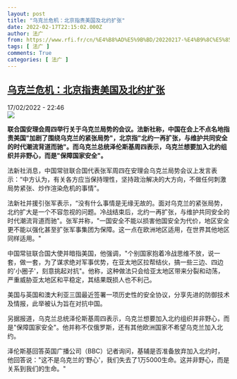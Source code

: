```yaml
---
layout: post
title: "乌克兰危机：北京指责美国及北约扩张"
date: 2022-02-17T22:15:02.000Z
author: 法广
from: https://www.rfi.fr/cn/%E4%B8%AD%E5%9B%BD/20220217-%E4%B9%8C%E5%85%8B%E5%85%B0%E5%8D%B1%E6%9C%BA-%E5%8C%97%E4%BA%AC%E6%8C%87%E8%B4%A3%E7%BE%8E%E5%9B%BD%E5%8F%8A%E5%8C%97%E7%BA%A6%E6%89%A9%E5%BC%A0
tags: [ 法广 ]
comments: True
categories: [ 法广 ]
---
```

<!--1645136102000-->
[乌克兰危机：北京指责美国及北约扩张](https://www.rfi.fr/cn/%E4%B8%AD%E5%9B%BD/20220217-%E4%B9%8C%E5%85%8B%E5%85%B0%E5%8D%B1%E6%9C%BA-%E5%8C%97%E4%BA%AC%E6%8C%87%E8%B4%A3%E7%BE%8E%E5%9B%BD%E5%8F%8A%E5%8C%97%E7%BA%A6%E6%89%A9%E5%BC%A0)
------

<div>
<div>17/02/2022 - 22:46</div><img src="https://s.rfi.fr/media/display/e32d0ffe-903a-11ec-8e53-005056bfb2b6/w:1280/p:16x9/2022-01-31T160431Z_1552826525_RC2EAS9J1V2D_RTRMADP_3_UKRAINE-CRISIS.JPG"><p><strong>                    联合国安理会周四举行关于乌克兰局势的会议。法新社称，中国在会上不点名地指责美国"加剧了围绕乌克兰的紧张局势"，北京指"北约一再扩张，与维护共同安全的时代潮流背道而驰"。而乌克兰总统泽伦斯基周四表示，乌克兰想要加入北约组织并非野心，而是"保障国家安全"。                </strong></p><div >                    <p>法新社消息，中国常驻联合国代表张军周四在安理会乌克兰局势会议上发言表示：“中方认为，有关各方应当保持理性，坚持政治解决的大方向，不做任何刺激局势紧张、炒作渲染危机的事情"。</p><p>法新社并援引张军表示，“没有什么事情是无缘无故的。面对乌克兰的紧张局势，北约扩大是一个不容忽视的问题。冷战结束后，北约一再扩张，与维护共同安全的时代潮流背道而驰"。张军并称，"一国安全不能以损害他国安全为代价，地区安全更不能以强化甚至扩张军事集团为保障。这一点在欧洲地区适用，在世界其他地区同样适用。"</p><p>中国常驻联合国大使并暗指美国，他强调，"个别国家抱着冷战思维不放，说一套，做一套，为了谋求绝对军事优势，在亚太地区拉帮结伙，搞一些三边、四边的'小圈子'，刻意挑起对抗"。他称，这种做法只会给亚太地区带来分裂和动荡，严重威胁亚太地区和平稳定，其结果既损人也不利己。</p><p>美国与英国和澳大利亚三国最近签署一项历史性的安全协议，分享先进的防御技术及情报，此举被认为旨在对抗中国。</p><p>另据报道，乌克兰总统泽伦斯基周四表示，乌克兰想要加入北约组织并非野心，而是"保障国家安全"。他并称不仅俄罗斯，还有其他欧洲国家不希望乌克兰加入北约。</p><p>泽伦斯基回答英国广播公司（BBC）记者询问，基辅是否准备放弃加入北约时，他回答说："这不是乌克兰的'野心'，我们失去了1万5000生命。这并非野心，而是关系到我们的生命。"</p>                                            <div data-selfpromo-newsletter>    </div>    <div data-selfpromo-app>    </div>                </div>
</div>
